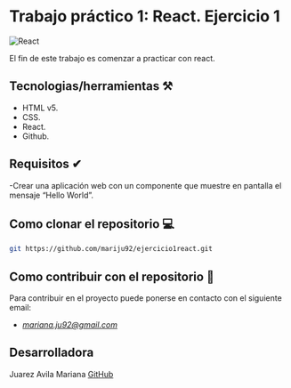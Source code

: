 # Trabajo práctico 1: React. Ejercicio 1
![React](https://www.patterns.dev/img/reactjs/react-logo@3x.svg)

El fin de este trabajo es comenzar a practicar con react. 

## Tecnologias/herramientas ⚒

- HTML v5.
- CSS.
- React.
- Github.

## Requisitos ✔

-Crear una aplicación web con un componente que muestre en pantalla el mensaje “Hello World”.


## Como clonar el repositorio 💻

 ```bash 
git https://github.com/mariju92/ejercicio1react.git
```
## Como contribuir con el repositorio 🤝
Para contribuir en el proyecto puede ponerse en contacto con el siguiente email: 
- *mariana.ju92@gmail.com*



## Desarrolladora

Juarez Avila Mariana [GitHub](https://github.com/mariju92)